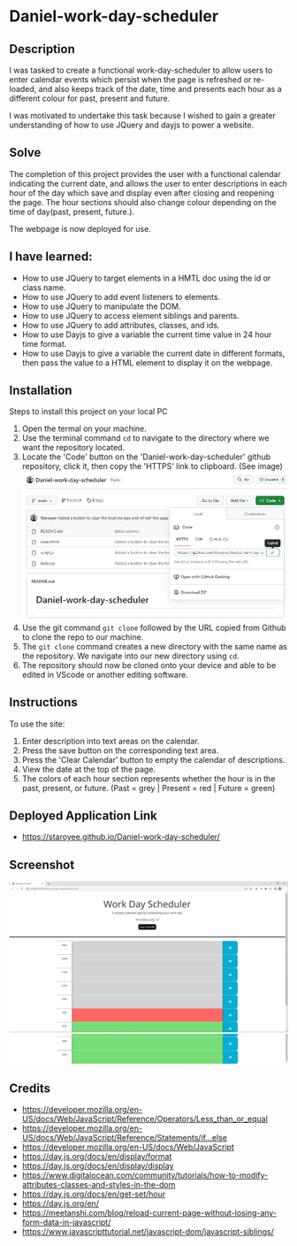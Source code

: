 # Daniel-work-day-scheduler

## Description
I was tasked to create a functional work-day-scheduler to allow users to enter calendar events which persist when the page is refreshed or re-loaded, and also keeps track of the date, time and presents each hour as a different colour for past, present and future.

I was motivated to undertake this task because I wished to gain a greater understanding of how to use JQuery and dayjs to power a website.

## Solve
The completion of this project provides the user with a functional calendar indicating the current date, and allows the user to enter descriptions in each hour of the day which save and display even after closing and reopening the page. The hour sections should also change colour depending on the time of day(past, present, future.).

The webpage is now deployed for use.

## I have learned:
* How to use JQuery to target elements in a HMTL doc using the id or class name.
* How to use JQuery to add event listeners to elements.
* How to use JQuery to manipulate the DOM.
* How to use JQuery to access element siblings and parents.
* How to use JQuery to add attributes, classes, and ids.
* How to use Dayjs to give a variable the current time value in 24 hour time format.
* How to use Dayjs to give a variable the current date in different formats, then pass the value to a HTML element to display it on the webpage.



## Installation
Steps to install this project on your local PC
1. Open the termal on your machine.
2. Use the terminal command `cd` to navigate to the directory where we want the repository located.
3. Locate the 'Code' button on the 'Daniel-work-day-scheduler' github repository, click it, then copy the 'HTTPS' link to clipboard. (See image)
![alt text](images/githubrepo.JPG)
4. Use the git command `git clone` followed by the URL copied from Github to clone the repo to our machine.
5. The `git clone` command creates a new directory with the same name as the repository. We navigate into our new directory using `cd`.
6. The repository should now be cloned onto your device and able to be edited in VScode or another editing software.

## Instructions

To use the site:
1. Enter description into text areas on the calendar.
2. Press the save button on the corresponding text area.
3. Press the 'Clear Calendar' button to empty the calendar of descriptions.
4. View the date at the top of the page.
5. The colors of each hour section represents whether the hour is in the past, present, or future. (Past = grey | Present = red | Future = green)

## Deployed Application Link
* https://staroyee.github.io/Daniel-work-day-scheduler/

## Screenshot
![alt text](images/webpagepic1.JPG)
![alt text](images/webpagepic2.JPG)

## Credits
* https://developer.mozilla.org/en-US/docs/Web/JavaScript/Reference/Operators/Less_than_or_equal
* https://developer.mozilla.org/en-US/docs/Web/JavaScript/Reference/Statements/if...else
* https://developer.mozilla.org/en-US/docs/Web/JavaScript
* https://day.js.org/docs/en/display/format
* https://day.js.org/docs/en/display/display
* https://www.digitalocean.com/community/tutorials/how-to-modify-attributes-classes-and-styles-in-the-dom
* https://day.js.org/docs/en/get-set/hour
* https://day.js.org/en/
* https://meetanshi.com/blog/reload-current-page-without-losing-any-form-data-in-javascript/
* https://www.javascripttutorial.net/javascript-dom/javascript-siblings/